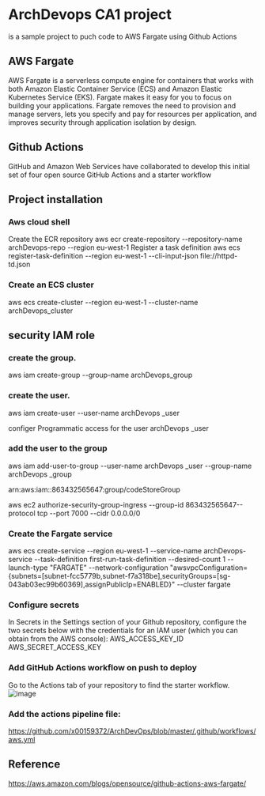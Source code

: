 # ArchDevops CA1 project 
is a sample project to puch code to AWS Fargate using Github Actions

## AWS Fargate
AWS Fargate is a serverless compute engine for containers that works with both Amazon Elastic Container Service (ECS) and Amazon Elastic Kubernetes Service (EKS). Fargate makes it easy for you to focus on building your applications. Fargate removes the need to provision and manage servers, lets you specify and pay for resources per application, and improves security through application isolation by design.

## Github Actions
GitHub and Amazon Web Services have collaborated to develop this initial set of four open source GitHub Actions and a starter workflow

## Project installation
 

### Aws cloud shell

Create the ECR repository
aws ecr create-repository --repository-name archDevops-repo --region eu-west-1
Register a task definition
aws ecs register-task-definition --region eu-west-1 --cli-input-json file://httpd-td.json



### Create an ECS cluster

aws ecs create-cluster --region eu-west-1 --cluster-name archDevops_cluster

## security IAM role

### create the group.
aws iam create-group --group-name archDevops_group

### create the user.
aws iam create-user --user-name archDevops _user

configer Programmatic access for the user archDevops _user

### add the user to the group

aws iam add-user-to-group --user-name archDevops _user --group-name archDevops _group

arn:aws:iam::863432565647:group/codeStoreGroup

aws ec2 authorize-security-group-ingress --group-id 863432565647--protocol tcp --port 7000 --cidr 0.0.0.0/0

### Create the Fargate service

aws ecs create-service --region eu-west-1 --service-name archDevops-service --task-definition first-run-task-definition
 --desired-count 1 --launch-type "FARGATE" --network-configuration "awsvpcConfiguration={subnets=[subnet-fcc5779b,subnet-f7a318be],securityGroups=[sg-043ab03ec99b60369],assignPublicIp=ENABLED}" --cluster fargate


### Configure secrets
In Secrets in the Settings section of your Github repository, configure the two secrets below with the credentials for an IAM user (which you can obtain from the AWS console):
AWS_ACCESS_KEY_ID
AWS_SECRET_ACCESS_KEY



### Add GitHub Actions workflow on push to deploy
Go to the Actions tab of your repository to find the starter workflow.
  ![image](https://user-images.githubusercontent.com/79165043/119424080-aa4ebf00-bcfc-11eb-9c82-6e8477898523.png)



### Add the actions pipeline file:
https://github.com/x00159372/ArchDevOps/blob/master/.github/workflows/aws.yml


 ## Reference
 
 https://aws.amazon.com/blogs/opensource/github-actions-aws-fargate/
